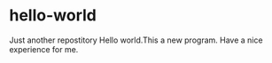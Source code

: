 # hello-world
Just another  repostitory
Hello world.This a new program.
Have a nice experience for me.
